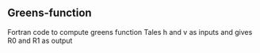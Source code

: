 ## Greens-function
Fortran code to compute greens function
Tales h and v as inputs
and gives R0 and R1 as output
